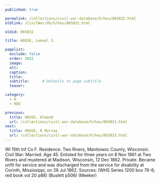 ```yaml
---
published: true

permalink: /collections/civil-war-database/h/hou/003832.html
oldlink: /CivilWar/db/h/hou/003832.html

oldid: 003832

title: HOUSE, Lemuel S.

pagelist:
  exclude: false
  order: 3832
  image: 
  alt:
  caption:
  title:
  subtitle:      # Defaults to page subtitle
  teaser:

category: 
  - H 
  - HOU

previous:
  title: HOUSE, Almond
  url: /collections/civil-war-database/h/hou/003831.html  
next:
  title: HOUSE, R Murray
  url: /collections/civil-war-database/h/hou/003833.html   
---
```

WI 15th Inf Co F. Residence: Two Rivers, Manitowoc County, Wisconsin. Civil War: Married. Age 45. Enlisted for three years on 8 Nov 1861 at Two Rivers and mustered at Madison, Wisconsin, 12 Dec 1862. Private. Became unfit for service and was discharged from the service for disability at Corinth, Mississippi, on 26 Jul 1862. Sources: (WHS Series 1200 box 76-8; red book vol 20 p88) (Buslett p506) (Meeker)